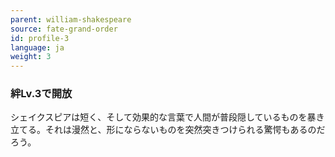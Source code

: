 ```yaml
---
parent: william-shakespeare
source: fate-grand-order
id: profile-3
language: ja
weight: 3
---
```


### 絆Lv.3で開放

シェイクスピアは短く、そして効果的な言葉で人間が普段隠しているものを暴き立てる。それは漫然と、形にならないものを突然突きつけられる驚愕もあるのだろう。
